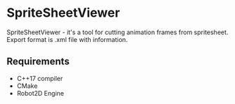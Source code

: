 # SpriteSheetViewer

SpriteSheetViewer - it's a tool for cutting animation frames from spritesheet. \
Export format is .xml file with information.

## Requirements
 - C++17 compiler
 - CMake
 - Robot2D Engine
